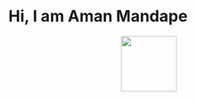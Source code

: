 # Hi, I am Aman Mandape


<div id="header" align="center">
  <img src="https://media.giphy.com/media/xTcnSWYZvafyhEACBO/giphy.gif" width="100"/>
</div>
